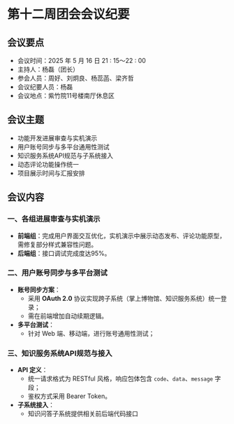 # 第十二周团会会议纪要  

## 会议要点  

* 会议时间：2025 年 5 月 16 日 21 : 15～22 : 00
* 主持人：杨磊（团长）  
* 参会人员：周好、刘炯良、杨蕊菡、梁齐哲  
* 会议纪要人员：杨磊  
* 会议地点：紫竹院11号楼南厅休息区  

## 会议主题  

- 功能开发进展审查与实机演示  
- 用户账号同步与多平台通用性测试  
- 知识服务系统API规范与子系统接入  
- 动态评论功能操作统一  
- 项目展示时间与汇报安排  

## 会议内容  

### 一、各组进展审查与实机演示  
- **前端组**：完成用户界面交互优化，实机演示中展示动态发布、评论功能原型，需修复部分样式兼容性问题。  
- **后端组**：接口调试完成度达95%。  

### 二、用户账号同步与多平台测试  
- **账号同步方案**：  
  - 采用 **OAuth 2.0** 协议实现跨子系统（掌上博物馆、知识服务系统）统一登录；  
  - 需在前端增加自动续期逻辑。  
- **多平台测试**：  
  - 针对 Web 端、移动端，进行账号通用性测试；  

### 三、知识服务系统API规范与接入  
- **API 定义**：  
  - 统一请求格式为 RESTful 风格，响应包体包含 `code`、`data`、`message` 字段；  
  - 鉴权方式采用 Bearer Token。  
- **子系统接入**：  
  - 知识问答子系统提供相关前后端代码接口
